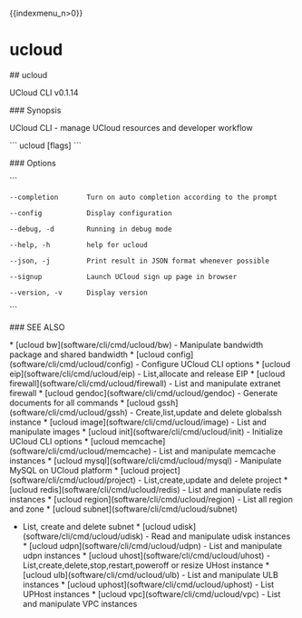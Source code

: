 {{indexmenu_n>0}}

# ucloud

\#\# ucloud

UCloud CLI v0.1.14

\#\#\# Synopsis

UCloud CLI - manage UCloud resources and developer workflow

\`\`\` ucloud \[flags\] \`\`\`

\#\#\# Options

\`\`\`

``` 
--completion       Turn on auto completion according to the prompt 
```

``` 
--config           Display configuration 
```

``` 
--debug, -d        Running in debug mode 
```

``` 
--help, -h         help for ucloud 
```

``` 
--json, -j         Print result in JSON format whenever possible 
```

``` 
--signup           Launch UCloud sign up page in browser 
```

``` 
--version, -v      Display version 
```

\`\`\`

\#\#\# SEE ALSO

\* \[ucloud bw\](software/cli/cmd/ucloud/bw) - Manipulate bandwidth
package and shared bandwidth \* \[ucloud
config\](software/cli/cmd/ucloud/config) - Configure UCloud CLI options
\* \[ucloud eip\](software/cli/cmd/ucloud/eip) - List,allocate and
release EIP \* \[ucloud firewall\](software/cli/cmd/ucloud/firewall) -
List and manipulate extranet firewall \* \[ucloud
gendoc\](software/cli/cmd/ucloud/gendoc) - Generate documents for all
commands \* \[ucloud gssh\](software/cli/cmd/ucloud/gssh) -
Create,list,update and delete globalssh instance \* \[ucloud
image\](software/cli/cmd/ucloud/image) - List and manipulate images \*
\[ucloud init\](software/cli/cmd/ucloud/init) - Initialize UCloud CLI
options \* \[ucloud memcache\](software/cli/cmd/ucloud/memcache) - List
and manipulate memcache instances \* \[ucloud
mysql\](software/cli/cmd/ucloud/mysql) - Manipulate MySQL on UCloud
platform \* \[ucloud project\](software/cli/cmd/ucloud/project) -
List,create,update and delete project \* \[ucloud
redis\](software/cli/cmd/ucloud/redis) - List and manipulate redis
instances \* \[ucloud region\](software/cli/cmd/ucloud/region) - List
all region and zone \* \[ucloud subnet\](software/cli/cmd/ucloud/subnet)
- List, create and delete subnet \* \[ucloud
udisk\](software/cli/cmd/ucloud/udisk) - Read and manipulate udisk
instances \* \[ucloud udpn\](software/cli/cmd/ucloud/udpn) - List and
manipulate udpn instances \* \[ucloud
uhost\](software/cli/cmd/ucloud/uhost) -
List,create,delete,stop,restart,poweroff or resize UHost instance \*
\[ucloud ulb\](software/cli/cmd/ucloud/ulb) - List and manipulate ULB
instances \* \[ucloud uphost\](software/cli/cmd/ucloud/uphost) - List
UPHost instances \* \[ucloud vpc\](software/cli/cmd/ucloud/vpc) - List
and manipulate VPC instances
